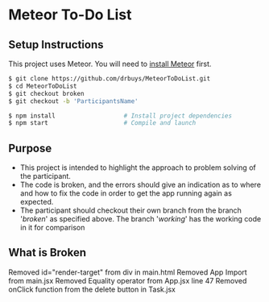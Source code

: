 # Meteor To-Do List

## Setup Instructions
This project uses Meteor. You will need to [install Meteor](https://www.meteor.com/install) first.

```zsh
$ git clone https://github.com/drbuys/MeteorToDoList.git
$ cd MeteorToDoList
$ git checkout broken
$ git checkout -b 'ParticipantsName'

$ npm install                   # Install project dependencies
$ npm start                     # Compile and launch
```

## Purpose
- This project is intended to highlight the approach to problem solving of the participant.
- The code is broken, and the errors should give an indication as to where and how to fix the code in order to get the app running again as expected.
- The participant should checkout their own branch from the branch '*broken*' as specified above. The branch '*working*' has the working code in it for comparison

## What is Broken

Removed id="render-target" from div in main.html
Removed App Import from main.jsx
Removed Equality operator from App.jsx line 47
Removed onClick function from the delete button in Task.jsx
